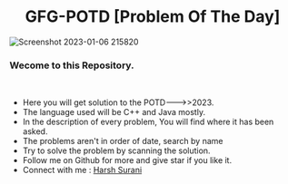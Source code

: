 <h1 align="center">GFG-POTD [Problem Of The Day]</h1>

![Screenshot 2023-01-06 215820](https://user-images.githubusercontent.com/78317220/211054616-d9f2f078-a420-4ada-83fb-b3237d354178.png)

<h3 aligh="center">Wecome to this Repository.</h3></br>
<ul>
  <li>Here you will get solution to the POTD--->>2023.</li>
  <li>The language used will be C++ and Java mostly.</li>
  <li>In the description of every problem, You will find where it has been asked.</li>
  <li>The problems aren't in order of date, search by name</li>
  <li>Try to solve the problem by scanning the solution.</li>
  <li>Follow me on Github for more and give star if you like it.</li>
  <li>Connect with me : <a href="https://www.linkedin.com/in/harsh-surani/">Harsh Surani</a></li>
